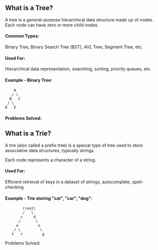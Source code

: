## What is a Tree?
A tree is a general-purpose hierarchical data structure made up of nodes. Each node can have zero or more child nodes.

#### Common Types:
Binary Tree, Binary Search Tree (BST), AVL Tree, Segment Tree, etc.

#### Used For:
Hierarchical data representation, searching, sorting, priority queues, etc.

#### Example - Binary Tree:

````
    A
   / \
  B   C
 / \
D   E

````
#### Problems Solved:


## What is a Trie?

A trie (also called a prefix tree) is a special type of tree used to store associative data structures, typically strings.

Each node represents a character of a string.

#### Used For:
Efficient retrieval of keys in a dataset of strings, autocomplete, spell-checking.

#### Example - Trie storing "cat", "car", "dog":

````
        (root)
        /   \
       c     d
      /       \
     a         o
    / \         \
   t   r         g
````

Problems Solved:

